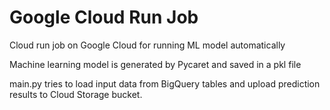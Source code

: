 # Google Cloud Run Job
Cloud run job on Google Cloud for running ML model automatically

Machine learning model is generated by Pycaret and saved in a pkl file

main.py tries to load input data from BigQuery tables and upload prediction results to Cloud Storage bucket. 

